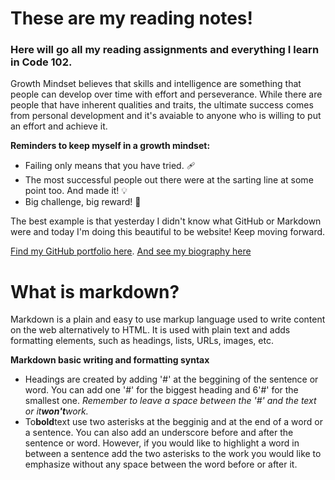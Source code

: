 # These are my reading notes!

### Here will go all my reading assignments and everything I learn in Code 102. 

Growth Mindset believes that skills and intelligence are something that people can develop over time with effort and perseverance. While there are people that have inherent qualities and traits, the ultimate success comes from personal development and it's avaiable to anyone who is willing to put an effort and achieve it. 

**Reminders to keep myself in a growth mindset:** 

- Failing only means that you have tried. 🩹
- The most successful people out there were at the sarting line at some point too. And made it! 💡
- Big challenge, big reward! 💪

The best example is that yesterday I didn't know what GitHub or Markdown were and today I'm doing this beautiful to be website! Keep moving forward. 

[Find my GitHub portfolio here](https://github.com/Araceligm90).
[And see my biography here](https://araceligm90.github.io/Biography-/)




# What is markdown?

Markdown is a plain and easy to use markup language used to write content on the web alternatively to HTML. 
It is used with plain text and adds formatting elements, such as headings, lists, URLs, images, etc. 

**Markdown basic writing and formatting syntax**

- Headings are created by adding '#' at the beggining of the sentence or word. You can add one '#' for the biggest heading and 6'#' for the smallest one. *Remember to leave a space between the '#' and the text or it**won't**work.*
- To**bold**text use two asterisks at the begginig and at the end of a word or a sentence. You can also add an underscore before and after the sentence or word. However, if you would like to highlight a word in between a sentence add the two asterisks to the work you would like to emphasize without any space between the word before or after it.
